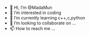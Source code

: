 - 👋 Hi, I’m @MadaMun
- 👀 I’m interested in coding
- 🌱 I’m currently learning c++,c,python
- 💞️ I’m looking to collaborate on ...
- 📫 How to reach me ...

<!---
MadaMun/MadaMun is a ✨ special ✨ repository because its `README.md` (this file) appears on your GitHub profile.
You can click the Preview link to take a look at your changes.
--->
